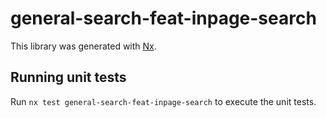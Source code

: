 # general-search-feat-inpage-search

This library was generated with [Nx](https://nx.dev).

## Running unit tests

Run `nx test general-search-feat-inpage-search` to execute the unit tests.

